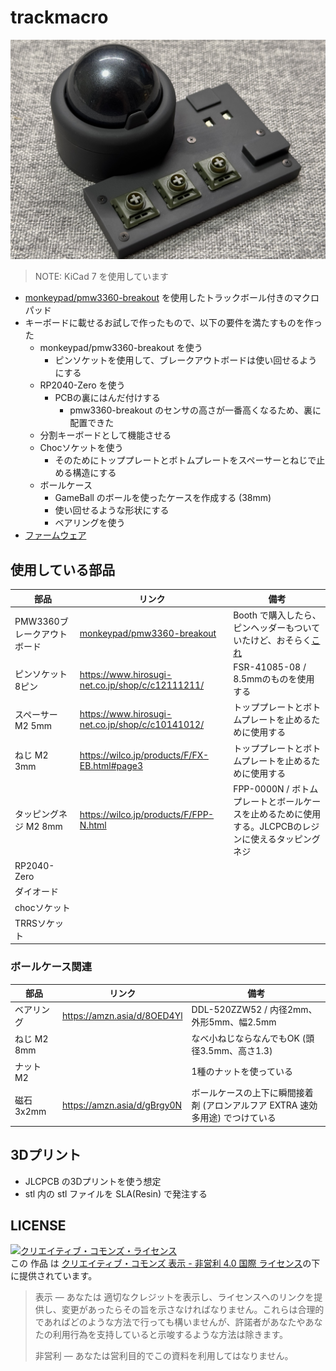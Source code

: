 # trackmacro

![](./assets/pic1.JPEG)

> NOTE: KiCad 7 を使用しています

* [monkeypad/pmw3360-breakout](https://github.com/monkeypad/pmw3360-breakout) を使用したトラックボール付きのマクロパッド
* キーボードに載せるお試しで作ったもので、以下の要件を満たすものを作った
    * monkeypad/pmw3360-breakout を使う
        * ピンソケットを使用して、ブレークアウトボードは使い回せるようにする
    * RP2040-Zero を使う
        * PCBの裏にはんだ付けする
            * pmw3360-breakout のセンサの高さが一番高くなるため、裏に配置できた
    * 分割キーボードとして機能させる
    * Chocソケットを使う
        * そのためにトッププレートとボトムプレートをスペーサーとねじで止める構造にする
    * ボールケース
        * GameBall のボールを使ったケースを作成する (38mm)
        * 使い回せるような形状にする
        * ベアリングを使う
* [ファームウェア](https://github.com/tamago324/keyboard-firmwares/tree/master/keyboards/trackmacro)


## 使用している部品

|部品|リンク|備考|
|---|---|---|
|PMW3360ブレークアウトボード|[monkeypad/pmw3360-breakout](https://github.com/monkeypad/pmw3360-breakout)|Booth で購入したら、ピンヘッダーもついていたけど、おそらく[これ](https://www.hirosugi-net.co.jp/shop/c/c12103211/)|
|ピンソケット 8ピン|https://www.hirosugi-net.co.jp/shop/c/c12111211/|FSR-41085-08 / 8.5mmのものを使用する|
|スペーサー M2 5mm|https://www.hirosugi-net.co.jp/shop/c/c10141012/|トッププレートとボトムプレートを止めるために使用する|
|ねじ M2 3mm|https://wilco.jp/products/F/FX-EB.html#page3|トッププレートとボトムプレートを止めるために使用する|
|タッピングネジ M2 8mm|https://wilco.jp/products/F/FPP-N.html|FPP-0000N / ボトムプレートとボールケースを止めるために使用する。JLCPCBのレジンに使えるタッピングネジ|
|RP2040-Zero|||
|ダイオード|||
|chocソケット|||
|TRRSソケット|||


### ボールケース関連

|部品|リンク|備考|
|---|---|---|
|ベアリング|https://amzn.asia/d/8OED4Yl|DDL-520ZZW52 / 内径2mm、外形5mm、幅2.5mm|
|ねじ M2 8mm||なべ小ねじならなんでもOK (頭径3.5mm、高さ1.3)|
|ナット M2||1種のナットを使っている|
|磁石 3x2mm|https://amzn.asia/d/gBrgy0N|ボールケースの上下に瞬間接着剤 (アロンアルフア EXTRA 速効多用途) でつけている|


## 3Dプリント

* JLCPCB の3Dプリントを使う想定
* stl 内の stl ファイルを SLA(Resin) で発注する


## LICENSE

<a rel="license" href="http://creativecommons.org/licenses/by-nc/4.0/"><img alt="クリエイティブ・コモンズ・ライセンス" style="border-width:0" src="https://i.creativecommons.org/l/by-nc/4.0/88x31.png" /></a><br />この 作品 は <a rel="license" href="http://creativecommons.org/licenses/by-nc/4.0/">クリエイティブ・コモンズ 表示 - 非営利 4.0 国際 ライセンス</a>の下に提供されています。

> 表示 — あなたは 適切なクレジットを表示し、ライセンスへのリンクを提供し、変更があったらその旨を示さなければなりません。これらは合理的であればどのような方法で行っても構いませんが、許諾者があなたやあなたの利用行為を支持していると示唆するような方法は除きます。
>
> 非営利 — あなたは営利目的でこの資料を利用してはなりません。